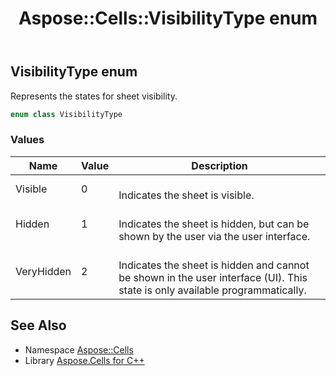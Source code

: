 ﻿---
title: Aspose::Cells::VisibilityType enum
linktitle: VisibilityType
second_title: Aspose.Cells for C++ API Reference
description: 'Aspose::Cells::VisibilityType enum. Represents the states for sheet visibility in C++.'
type: docs
weight: 28100
url: /cpp/aspose.cells/visibilitytype/
---
## VisibilityType enum


Represents the states for sheet visibility.

```cpp
enum class VisibilityType
```

### Values

| Name | Value | Description |
| --- | --- | --- |
| Visible | 0 | <br>Indicates the sheet is visible. |
| Hidden | 1 | <br>Indicates the sheet is hidden, but can be shown by the user via the user interface. |
| VeryHidden | 2 | <br>Indicates the sheet is hidden and cannot be shown in the user interface (UI). This state is only available programmatically. |

## See Also

* Namespace [Aspose::Cells](../)
* Library [Aspose.Cells for C++](../../)
